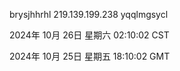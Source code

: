 brysjhhrhl 219.139.199.238 yqqlmgsycl

2024年 10月 26日 星期六 02:10:02 CST

2024年 10月 25日 星期五 18:10:02 GMT
